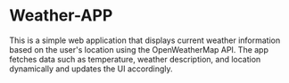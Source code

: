 # Weather-APP
This is a simple web application that displays current weather information based on the user's location using the OpenWeatherMap API. The app fetches data such as temperature, weather description, and location dynamically and updates the UI accordingly.
